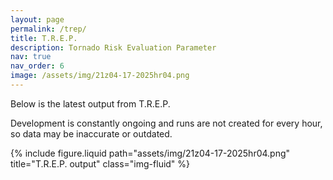 ```yaml
---
layout: page
permalink: /trep/
title: T.R.E.P.
description: Tornado Risk Evaluation Parameter
nav: true
nav_order: 6
image: /assets/img/21z04-17-2025hr04.png
---
```


Below is the latest output from T.R.E.P.

Development is constantly ongoing and runs are not created for every hour, so data may be inaccurate or outdated.

<div class="row">
  <div class="col-xl">
    {% include figure.liquid path="assets/img/21z04-17-2025hr04.png" title="T.R.E.P. output" class="img-fluid" %}
  </div>

